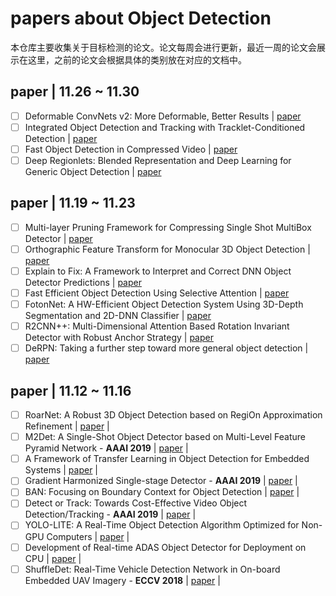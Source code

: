 # papers about Object Detection

本仓库主要收集关于目标检测的论文。论文每周会进行更新，最近一周的论文会展示在这里，之前的论文会根据具体的类别放在对应的文档中。

## paper | 11.26 ~ 11.30

- [ ] Deformable ConvNets v2: More Deformable, Better Results | [paper](https://arxiv.org/pdf/1811.11168.pdf)
- [ ] Integrated Object Detection and Tracking with Tracklet-Conditioned Detection | [paper](https://arxiv.org/pdf/1811.11167.pdf)
- [ ] Fast Object Detection in Compressed Video | [paper](https://arxiv.org/pdf/1811.11057.pdf)
- [ ] Deep Regionlets: Blended Representation and Deep Learning for Generic Object Detection | [paper](https://arxiv.org/pdf/1811.11318.pdf)

## paper | 11.19 ~ 11.23

- [ ] Multi-layer Pruning Framework for Compressing Single Shot MultiBox Detector | [paper](https://arxiv.org/pdf/1811.08342.pdf)
- [ ] Orthographic Feature Transform for Monocular 3D Object Detection | [paper](https://arxiv.org/pdf/1811.08188.pdf)
- [ ] Explain to Fix: A Framework to Interpret and Correct DNN Object Detector Predictions | [paper](https://arxiv.org/pdf/1811.08011.pdf)
- [ ] Fast Efficient Object Detection Using Selective Attention | [paper](https://arxiv.org/pdf/1811.07502.pdf)
- [ ] FotonNet: A HW-Efficient Object Detection System Using 3D-Depth Segmentation and 2D-DNN Classifier | [paper](https://arxiv.org/pdf/1811.07493.pdf)
- [ ] R2CNN++: Multi-Dimensional Attention Based Rotation Invariant Detector with Robust Anchor Strategy | [paper](https://arxiv.org/pdf/1811.07126.pdf)
- [ ] DeRPN: Taking a further step toward more general object detection | [paper](https://arxiv.org/pdf/1811.06700.pdf)

## paper | 11.12 ~ 11.16

- [ ] RoarNet: A Robust 3D Object Detection based on RegiOn Approximation Refinement | [paper](https://arxiv.org/abs/1811.03818) |
- [ ] M2Det: A Single-Shot Object Detector based on Multi-Level Feature Pyramid Network - **AAAI 2019** | [paper](https://arxiv.org/abs/1811.04533) |
- [ ] A Framework of Transfer Learning in Object Detection for Embedded Systems | [paper](https://arxiv.org/abs/1811.04863) |
- [ ] Gradient Harmonized Single-stage Detector - **AAAI 2019** | [paper](https://arxiv.org/abs/1811.05181) |
- [ ] BAN: Focusing on Boundary Context for Object Detection | [paper](https://arxiv.org/abs/1811.05243) |
- [ ] Detect or Track: Towards Cost-Effective Video Object Detection/Tracking - **AAAI 2019** | [paper](https://arxiv.org/abs/1811.05340) |
- [ ] YOLO-LITE: A Real-Time Object Detection Algorithm Optimized for Non-GPU Computers | [paper](https://arxiv.org/abs/1811.05588) |
- [ ] Development of Real-time ADAS Object Detector for Deployment on CPU | [paper](https://arxiv.org/abs/1811.05894) |
- [ ] ShuffleDet: Real-Time Vehicle Detection Network in On-board Embedded UAV Imagery - **ECCV 2018** | [paper](https://arxiv.org/abs/1811.06318) |
